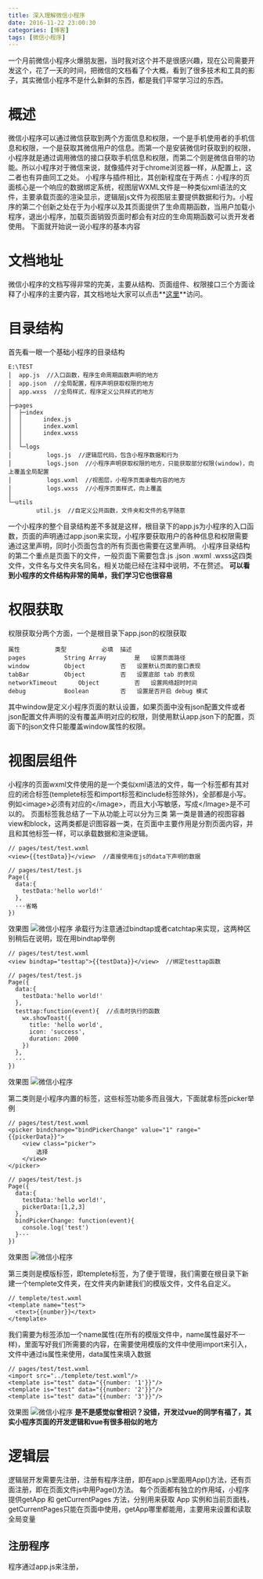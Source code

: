 ```yaml
---
title: 深入理解微信小程序
date: 2016-11-22 23:00:30
categories: [博客]
tags: [微信小程序]
---
```

一个月前微信小程序火爆朋友圈，当时我对这个并不是很感兴趣，现在公司需要开发这个，花了一天的时间，把微信的文档看了个大概，看到了很多技术和工具的影子，其实微信小程序不是什么新鲜的东西，都是我们平常学习过的东西。
<!-- more -->
# 概述
微信小程序可以通过微信获取到两个方面信息和权限，一个是手机使用者的手机信息和权限，一个是获取其微信用户的信息。而第一个是安装微信时获取到的权限，小程序就是通过调用微信的接口获取手机信息和权限，而第二个则是微信自带的功能。所以小程序对于微信来说，就像插件对于chrome浏览器一样，从配置上，这二者也有异曲同工之处。
小程序与插件相比，其创新程度在于两点：小程序的页面核心是一个响应的数据绑定系统，视图层WXML文件是一种类似xml语法的文件，主要承载页面的渲染显示，逻辑层js文件为视图层主要提供数据和行为。小程序的第二个创新之处在于为小程序以及其页面提供了生命周期函数，当用户加载小程序，退出小程序，加载页面销毁页面时都会有对应的生命周期函数可以贡开发者使用。
下面就开始说一说小程序的基本内容
# 文档地址
微信小程序的文档写得非常的完美，主要从结构、页面组件、权限接口三个方面诠释了小程序的主要内容，其文档地址大家可以点击**[这里](https://mp.weixin.qq.com/debug/wxadoc/dev/framework/MINA.html?t=20161122)**访问。
# 目录结构
首先看一眼一个基础小程序的目录结构
```
E:\TEST
│  app.js  //入口函数，程序生命周期函数声明的地方
│  app.json  //全局配置，程序声明获取权限的地方
│  app.wxss  //全局样式，程序定义公共样式的地方
│
├─pages
│  ├─index
│  │      index.js
│  │      index.wxml
│  │      index.wxss
│  │
│  └─logs
│          logs.js  //逻辑层代码，包含小程序数据和行为
│          logs.json  //小程序声明获取权限的地方，只能获取部分权限(window)，向上覆盖全局配置
│          logs.wxml  //视图层，小程序页面承载内容的地方
│          logs.wxss  //小程序页面样式，向上覆盖
│
└─utils
        util.js  //自定义公共函数，文件夹和文件的名字随意
```
一个小程序的整个目录结构差不多就是这样，根目录下的app.js为小程序的入口函数，页面的声明通过app.json来实现，小程序要获取用户的各种信息和权限需要通过这里声明，同时小页面包含的所有页面也需要在这里声明。
小程序目录结构的第二个重点是页面下的文件，一般页面下需要包含.js .json .wxml .wxss这四类文件，文件名与文件夹名同名，相关功能已经在注释中说明，不在赘述。
**可以看到小程序的文件结构非常的简单，我们学习它也很容易**
# 权限获取
权限获取分两个方面，一个是根目录下app.json的权限获取
```
属性			类型			必填	描述
pages			String Array		是	设置页面路径
window			Object			否	设置默认页面的窗口表现
tabBar			Object			否	设置底部 tab 的表现
networkTimeout		Object			否	设置网络超时时间
debug			Boolean			否	设置是否开启 debug 模式
```
其中window是定义小程序页面的默认设置，如果页面中没有json配置文件或者json配置文件声明的没有覆盖声明对应的权限，则使用默认app.json下的配置，页面下的json文件只能覆盖window属性的权限。
# 视图层组件
小程序的页面wxml文件使用的是一个类似xml语法的文件，每一个标签都有其对应的闭合标签(templete标签和import标签和include标签除外)，全部都是小写。
例如&lt;image>必须有对应的&lt;/image>，而且大小写敏感，写成&lt;/Image>是不可以的。
页面标签我总结了一下从功能上可以分为三类
第一类是普通的视图容器view和block，这两类都是识图容器一类，在页面中主要作用是分割页面内容，并且和其他标签一样，可以承载数据和渲染逻辑。
```
// pages/test/test.wxml
<view>{{testData}}</view>  //直接使用在js的data下声明的数据

// pages/test/test.js
Page({
  data:{
    testData:'hello world!'
  },
  ···省略
})
```
效果图
![微信小程序](/images/weixinxiaochenxu/weixinxiaochenxu1.png)
承载行为注意通过bindtap或者catchtap来实现，这两种区别稍后在说明，现在用bindtap举例
```
// pages/test/test.wxml
<view bindtap="testtap">{{testData}}</view>  //绑定testtap函数

// pages/test/test.js
Page({
  data:{
    testData:'hello world!'
  },
  testtap:function(event){  //点击时执行的函数
    wx.showToast({
      title: 'hello world',
      icon: 'success',
      duration: 2000
    })
  },
  ···
})
```
效果图
![微信小程序](/images/weixinxiaochenxu/weixinxiaochenxu2.gif)

第二类则是小程序内置的标签，这些标签功能多而且强大，下面就拿标签picker举例
```
// pages/test/test.wxml
<picker bindchange="bindPickerChange" value="1" range="{{pickerData}}">
    <view class="picker">
        选择
    </view>
</picker>

// pages/test/test.js
Page({
  data:{
    testData:'hello world!',
    pickerData:[1,2,3]
  },
  bindPickerChange: function(event){
    console.log('test')
  }···
})
```
效果图
![微信小程序](/images/weixinxiaochenxu/weixinxiaochenxu3.gif)

第三类则是模版标签，即templete标签，为了便于管理，我们需要在根目录下新建一个templete文件夹，在文件夹内新建我们的模版文件，文件名自定义。
```
// templete/test.wxml
<template name="test">
  <text>{{number}}</text>
</template>
```
我们需要为标签添加一个name属性(在所有的模版文件中，name属性最好不一样)，里面写好我们所需要的内容，在需要使用模版的文件中使用import来引入，文件中通过is属性来使用，data属性来填入数据
```
// pages/test/test.wxml
<import src="../templete/test.wxml"/>
<template is="test" data="{{number: '1'}}"/>
<template is="test" data="{{number: '2'}}"/>
<template is="test" data="{{number: '3'}}"/>
```
效果图
![微信小程序](/images/weixinxiaochenxu/weixinxiaochenxu4.png)
__是不是感觉似曾相识？没错，开发过vue的同学有福了，其实小程序页面的开发逻辑和vue有很多相似的地方__
# 逻辑层
逻辑层开发需要先注册，注册有程序注册，即在app.js里面用App()方法，还有页面注册，即在页面文件js中用Page()方法。
每个页面都有独立的作用域，小程序提供getApp 和 getCurrentPages 方法，分别用来获取 App 实例和当前页面栈，getCurrentPages只能在页面中使用，getApp哪里都能用，主要用来设置和读取全局变量
## 注册程序
程序通过app.js来注册，
